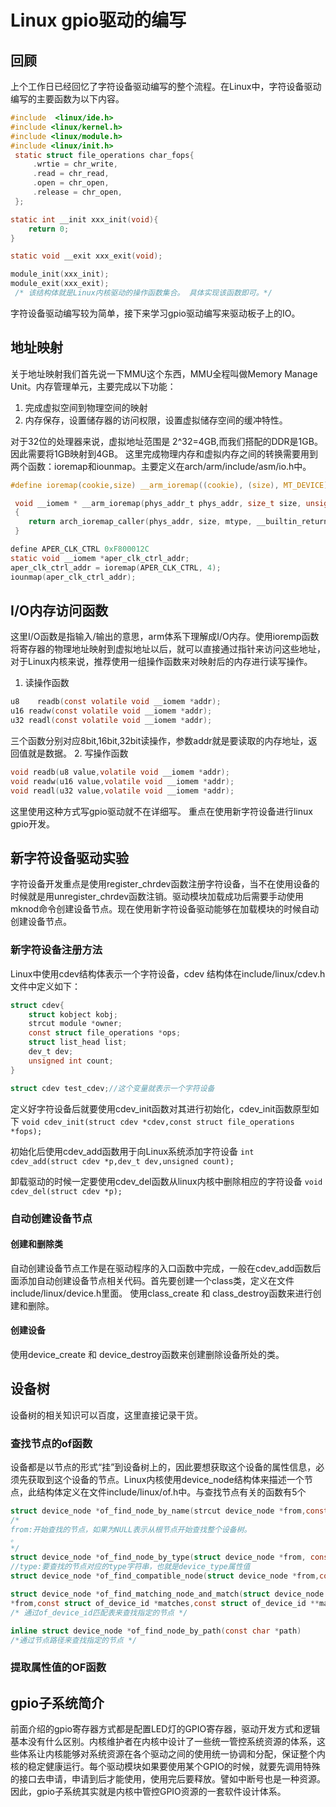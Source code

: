 # Linux gpio驱动的编写
## 回顾
上个工作日已经回忆了字符设备驱动编写的整个流程。在Linux中，字符设备驱动编写的主要函数为以下内容。

```c
#include  <linux/ide.h>
#include <linux/kernel.h>
#include <linux/module.h>
#include <linux/init.h>
 static struct file_operations char_fops{
     .wrtie = chr_write,
     .read = chr_read,
     .open = chr_open,
     .release = chr_open,
 };

static int __init xxx_init(void){
    return 0;
}

static void __exit xxx_exit(void);

module_init(xxx_init);
module_exit(xxx_exit);
 /* 该结构体就是Linux内核驱动的操作函数集合。 具体实现该函数即可。*/
```
字符设备驱动编写较为简单，接下来学习gpio驱动编写来驱动板子上的IO。

## 地址映射
关于地址映射我们首先说一下MMU这个东西，MMU全程叫做Memory Manage Unit。内存管理单元，主要完成以下功能：
1. 完成虚拟空间到物理空间的映射
2. 内存保存，设置储存器的访问权限，设置虚拟储存空间的缓冲特性。

对于32位的处理器来说，虚拟地址范围是 2^32=4GB,而我们搭配的DDR是1GB。因此需要将1GB映射到4GB。
这里完成物理内存和虚拟内存之间的转换需要用到两个函数：ioremap和iounmap。主要定义在arch/arm/include/asm/io.h中。

```c
#define ioremap(cookie,size) __arm_ioremap((cookie), (size), MT_DEVICE)

 void __iomem * __arm_ioremap(phys_addr_t phys_addr, size_t size, unsigned int mtype)
 {
    return arch_ioremap_caller(phys_addr, size, mtype, __builtin_return_address(0));
 }

define APER_CLK_CTRL 0xF800012C
static void __iomem *aper_clk_ctrl_addr;
aper_clk_ctrl_addr = ioremap(APER_CLK_CTRL, 4);
iounmap(aper_clk_ctrl_addr);
```

## I/O内存访问函数
这里I/O函数是指输入/输出的意思，arm体系下理解成I/O内存。使用ioremp函数将寄存器的物理地址映射到虚拟地址以后，就可以直接通过指针来访问这些地址，对于Linux内核来说，推荐使用一组操作函数来对映射后的内存进行读写操作。

1. 读操作函数
```c
u8    readb(const volatile void __iomem *addr);
u16 readw(const volatile void __iomem *addr);
u32 readl(const volatile void __iomem *addr);
```
三个函数分别对应8bit,16bit,32bit读操作，参数addr就是要读取的内存地址，返回值就是数据。
2. 写操作函数
```c
void readb(u8 value,volatile void __iomem *addr);
void readw(u16 value,volatile void __iomem *addr);
void readl(u32 value,volatile void __iomem *addr);

```
这里使用这种方式写gpio驱动就不在详细写。
重点在使用新字符设备进行linux gpio开发。

## 新字符设备驱动实验
字符设备开发重点是使用register_chrdev函数注册字符设备，当不在使用设备的时候就是用unregister_chrdev函数注销。驱动模块加载成功后需要手动使用mknod命令创建设备节点。现在使用新字符设备驱动能够在加载模块的时候自动创建设备节点。
### 新字符设备注册方法
Linux中使用cdev结构体表示一个字符设备，cdev 结构体在include/linux/cdev.h 文件中定义如下：
```c
struct cdev{
    struct kobject kobj;
    strcut module *owner;
    const struct file_operations *ops;
    struct list_head list;
    dev_t dev;
    unsigned int count;
}

struct cdev test_cdev;//这个变量就表示一个字符设备
```
定义好字符设备后就要使用cdev_init函数对其进行初始化，cdev_init函数原型如下
`void cdev_init(struct cdev *cdev,const struct file_operations *fops);`

初始化后使用cdev_add函数用于向Linux系统添加字符设备
`int cdev_add(struct cdev *p,dev_t dev,unsigned count);`

卸载驱动的时候一定要使用cdev_del函数从linux内核中删除相应的字符设备
`void cdev_del(struct cdev *p);`

### 自动创建设备节点
#### 创建和删除类
自动创建设备节点工作是在驱动程序的入口函数中完成，一般在cdev_add函数后面添加自动创建设备节点相关代码。首先要创建一个class类，定义在文件include/linux/device.h里面。
使用class_create 和 class_destroy函数来进行创建和删除。

#### 创建设备
使用device_create 和 device_destroy函数来创建删除设备所处的类。

## 设备树
设备树的相关知识可以百度，这里直接记录干货。
### 查找节点的of函数
设备都是以节点的形式“挂”到设备树上的，因此要想获取这个设备的属性信息，必须先获取到这个设备的节点。Linux内核使用device_node结构体来描述一个节点，此结构体定义在文件include/linux/of.h中。与查找节点有关的函数有5个
```c
struct device_node *of_find_node_by_name(strcut device_node *from,const char *name);
/*
from:开始查找的节点，如果为NULL表示从根节点开始查找整个设备树。
。
*/
struct device_node *of_find_node_by_type(struct device_node *from, const char *type)；
//type:要查找的节点对应的type字符串，也就是device_type属性值
struct device_node *of_find_compatible_node(struct device_node *from,const char *type,const char*compatible)

struct device_node *of_find_matching_node_and_match(struct device_node
*from,const struct of_device_id *matches,const struct of_device_id **match)
/* 通过of_device_id匹配表来查找指定的节点 */

inline struct device_node *of_find_node_by_path(const char *path)
/*通过节点路径来查找指定的节点 */
```

### 提取属性值的OF函数


## gpio子系统简介
前面介绍的gpio寄存器方式都是配置LED灯的GPIO寄存器，驱动开发方式和逻辑基本没有什么区别。内核维护者在内核中设计了一些统一管控系统资源的体系，这些体系让内核能够对系统资源在各个驱动之间的使用统一协调和分配，保证整个内核的稳定健康运行。每个驱动模块如果要使用某个GPIO的时候，就要先调用特殊的接口去申请，申请到后才能使用，使用完后要释放。譬如中断号也是一种资源。
因此，gpio子系统其实就是内核中管控GPIO资源的一套软件设计体系。
